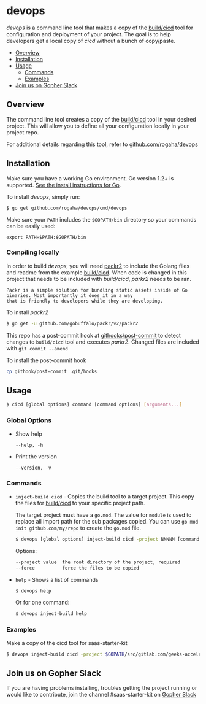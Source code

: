 

devops 
=== 

_devops_ is a command line tool that makes a copy of the 
[build/cicd](https://github.com/rogaha/devops/tree/master/build/cicd) tool for configuration and 
deployment of your project. The goal is to help developers get a local copy of _cicd_ without a bunch of copy/paste. 


<!-- toc -->

- [Overview](#overview)
- [Installation](#installation)
- [Usage](#usage)
    * [Commands](#commands)
    * [Examples](#examples)
- [Join us on Gopher Slack](#join-us-on-gopher-slack)

<!-- tocstop -->



## Overview

The command line tool creates a copy of the 
[build/cicd](https://github.com/rogaha/devops/tree/master/build/cicd) tool in your desired project. This 
will allow you to define all your configuration locally in your project repo. 
 
For additional details regarding this tool, refer to 
[github.com/rogaha/devops](https://github.com/rogaha/devops)



## Installation

Make sure you have a working Go environment.  Go version 1.2+ is supported.  [See
the install instructions for Go](http://golang.org/doc/install.html).


To install _devops_, simply run:
```
$ go get github.com/rogaha/devops/cmd/devops
```

Make sure your `PATH` includes the `$GOPATH/bin` directory so your commands can
be easily used:
```
export PATH=$PATH:$GOPATH/bin
```



### Compiling locally 

In order to build _devops_, you will need [packr2](https://github.com/gobuffalo/packr/blob/master/v2) to include the 
Golang files and readme from the example [build/cicd](https://github.com/rogaha/devops/tree/master/build/cicd). 
When code is changed in this project that needs to be included with _build/cicd_, _parkr2_ needs to be ran. 

    Packr is a simple solution for bundling static assets inside of Go binaries. Most importantly it does it in a way 
    that is friendly to developers while they are developing.

To install _packr2_ 
```bash
$ go get -u github.com/gobuffalo/packr/v2/packr2
```

This repo has a post-commit hook at [githooks/post-commit](https://github.com/rogaha/devops/blob/master/githooks/post-commit) 
to detect changes to `build/cicd` tool and executes _parkr2_. Changed files are included with `git commit --amend`

To install the post-commit hook
```bash
cp githook/post-commit .git/hooks
```


## Usage 

```bash
$ cicd [global options] command [command options] [arguments...]
```

### Global Options 


* Show help 

    `--help, -h`  

* Print the version 

   `--version, -v`  

### Commands

* `inject-build cicd` - Copies the build tool to a target project. This copy the files for [build/cicd](https://github.com/rogaha/devops/tree/master/build/cicd) 
to your specific project path. 

    The target project must have a `go.mod`. The value for `module` is used to replace all import path for the sub 
    packages copied. You can use `go mod init github.com/my/repo` to create the `go.mod` file. 

    ```bash
    $ devops [global options] inject-build cicd -project NNNNN [command options]
    ``` 
    
    Options: 
    ```bash
    --project value  the root directory of the project, required
    --force          force the files to be copied
    ``` 
    
* `help` - Shows a list of commands
       
    ```bash
    $ devops help
    ```
        
    Or for one command:    
    ```bash
    $ devops inject-build help
    ```


### Examples

Make a copy of the cicd tool for saas-starter-kit 
```bash
$ devops inject-build cicd -project $GOPATH/src/gitlab.com/geeks-accelerator/oss/saas-starter-kit
```


## Join us on Gopher Slack

If you are having problems installing, troubles getting the project running or would like to contribute, join the 
channel #saas-starter-kit on [Gopher Slack](http://invite.slack.golangbridge.org/) 

